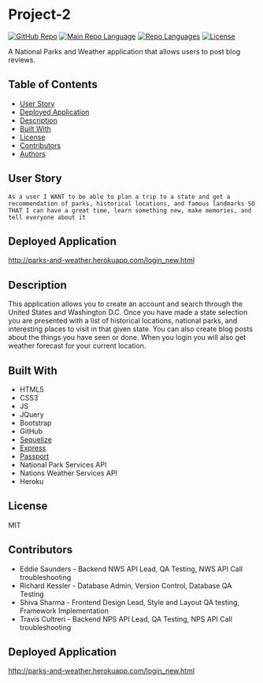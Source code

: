 # Project-2
[![GitHub Repo](https://img.shields.io/github/repo-size/RichardKessler/Project-2?color=Green&style=plastic)](https://github.com/RichardKessler/Project-2)
[![Main Repo Language](https://img.shields.io/github/languages/top/RichardKEssler/Project-2?color=blueviolet&style=plastic)](https://github.com/RichardKessler/Project-2)
[![Repo Languages](https://img.shields.io/github/languages/count/RichardKessler/Project-2?color=red&style=plastic)](https://github.com/RichardKessler/Project-2)
[![License](https://img.shields.io/github/license/richardkessler/Project-2?color=yellow&style=plastic)](https://github.com/RichardKessler/Project-2)


A National Parks and Weather application that allows users to post blog reviews.

## Table of Contents
* [User Story](#User-Story)
* [Deployed Application](#Deployed-Application)
* [Description](#Description)
* [Built With](#Built-With)
* [License](#License)
* [Contributors](#Contributors)
* [Authors](#Authors)

## User Story

```
As a user I WANT to be able to plan a trip to a state and get a recommendation of parks, historical locations, and famous landmarks SO THAT I can have a great time, learn something new, make memories, and tell everyone about it
```

## Deployed Application
http://parks-and-weather.herokuapp.com/login_new.html

## Description

This application allows you to create an account and search through the United States and Washington D.C.  Once you have made a state selection you are presented with a list of historical locations, national parks, and interesting places to visit in that given state.  You can also create blog posts about the things you have seen or done.  When you login you will also get weather forecast for your current location.

## Built With

* HTML5 
* CSS3
* JS
* JQuery
* Bootstrap
* GitHub
* [Sequelize](https://www.npmjs.com/package/sequelize)
* [Express](https://www.npmjs.com/package/express)
* [Passport](https://www.npmjs.com/package/passport)
* National Park Services API
* Nations Weather Services API
* Heroku

## License

MIT

## Contributors

* Eddie Saunders - Backend NWS API Lead, QA Testing, NWS API Call troubleshooting
* Richard Kessler - Database Admin, Version Control, Database QA Testing
* Shiva Sharma - Frontend Design Lead, Style and Layout QA testing, Framework Implementation
* Travis Cultreri - Backend NPS API Lead, QA Testing, NPS API Call troubleshooting

## Deployed Application
http://parks-and-weather.herokuapp.com/login_new.html
